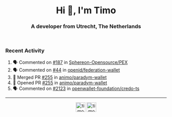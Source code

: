 <h1 align="center">Hi 👋, I'm Timo</h1>
<h3 align="center">A developer from Utrecht, The Netherlands</h3>
<br/>
<!-- https://github.com/rahuldkjain/github-profile-readme-generator --!>

<!--  <p align="left"><img src="https://github-readme-stats.vercel.app/api?username=timoglastra&show_icons=true&count_private=true&" alt="timoglastra" /></p> --!>

<!--
Github language stats
<p align="left"><img src="https://github-readme-stats.vercel.app/api/top-langs/?username=timoglastra&layout=compact" alt="timoglastra" /><p>
-->

<!-- Codestats language stats -->
<!-- <p align="left"><img src="https://codestats-readme.vercel.app/api/top-langs/?username=timoglastra&layout=compact&language_count=12" alt="timoglastra" /><p>    --!>
  
<h3>Recent Activity</h3>

<!--START_SECTION:activity-->
1. 🗣 Commented on [#187](https://github.com/Sphereon-Opensource/PEX/pull/187#issuecomment-2517009484) in [Sphereon-Opensource/PEX](https://github.com/Sphereon-Opensource/PEX)
2. 🗣 Commented on [#44](https://github.com/openid/federation-wallet/issues/44#issuecomment-2517000755) in [openid/federation-wallet](https://github.com/openid/federation-wallet)
3. 🎉 Merged PR [#255](https://github.com/animo/paradym-wallet/pull/255) in [animo/paradym-wallet](https://github.com/animo/paradym-wallet)
4. 💪 Opened PR [#255](https://github.com/animo/paradym-wallet/pull/255) in [animo/paradym-wallet](https://github.com/animo/paradym-wallet)
5. 🗣 Commented on [#2123](https://github.com/openwallet-foundation/credo-ts/issues/2123#issuecomment-2514714157) in [openwallet-foundation/credo-ts](https://github.com/openwallet-foundation/credo-ts)
<!--END_SECTION:activity-->

---

<p align="center">
<a href="https://twitter.com/timoglastra" target="blank"><img align="center" src="https://cdn.jsdelivr.net/npm/simple-icons@3.0.1/icons/twitter.svg" alt="timoglastra" height="30" width="30" /></a>
<a href="https://linkedin.com/in/timoglastra" target="blank"><img align="center" src="https://cdn.jsdelivr.net/npm/simple-icons@3.0.1/icons/linkedin.svg" alt="timoglastra" height="30" width="30" /></a>
</p>



